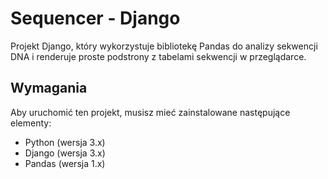 # Sequencer - Django

Projekt Django, który wykorzystuje bibliotekę Pandas do analizy sekwencji DNA i renderuje proste podstrony z tabelami sekwencji w przeglądarce.

## Wymagania

Aby uruchomić ten projekt, musisz mieć zainstalowane następujące elementy:

- Python (wersja 3.x)
- Django (wersja 3.x)
- Pandas (wersja 1.x)

